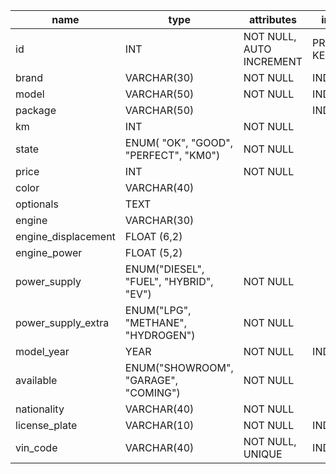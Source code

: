 | name                | type                                   | attributes               | index       |
| ------------------- | -------------------------------------- | ------------------------ | ----------- |
| id                  | INT                                    | NOT NULL, AUTO INCREMENT | PRIMARY KEY |
| brand               | VARCHAR(30)                            | NOT NULL                 | INDEX       |
| model               | VARCHAR(50)                            | NOT NULL                 | INDEX       |
| package             | VARCHAR(50)                            |                          | INDEX       |
| km                  | INT                                    | NOT NULL                 |             |
| state               | ENUM( "OK", "GOOD", "PERFECT", "KM0")  | NOT NULL                 |             |
| price               | INT                                    | NOT NULL                 |             |
| color               | VARCHAR(40)                            |                          |             |
| optionals           | TEXT                                   |                          |             |
| engine              | VARCHAR(30)                            |                          |             |
| engine_displacement | FLOAT (6,2)                            |                          |             |
| engine_power        | FLOAT (5,2)                            |                          |             |
| power_supply        | ENUM("DIESEL", "FUEL", "HYBRID", "EV") | NOT NULL                 |             |
| power_supply_extra  | ENUM("LPG", "METHANE", "HYDROGEN")     | NOT NULL                 |             |
| model_year          | YEAR                                   | NOT NULL                 | INDEX       |
| available           | ENUM("SHOWROOM", "GARAGE", "COMING")   | NOT NULL                 |             |
| nationality         | VARCHAR(40)                            | NOT NULL                 |             |
| license_plate       | VARCHAR(10)                            | NOT NULL                 | INDEX       |
| vin_code            | VARCHAR(40)                            | NOT NULL, UNIQUE         | INDEX       |
